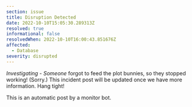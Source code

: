 ```yaml
---
section: issue
title: Disruption Detected
date: 2022-10-10T15:05:30.289313Z
resolved: true
informational: false
resolvedWhen: 2022-10-10T16:00:43.851676Z
affected:
  - Database
severity: disrupted
---
```

*Investigating* - _Someone_ forgot to feed the plot bunnies, so they stopped working! (Sorry.) This incident post will be updated once we have more information. Hang tight!

This is an automatic post by a monitor bot.
        